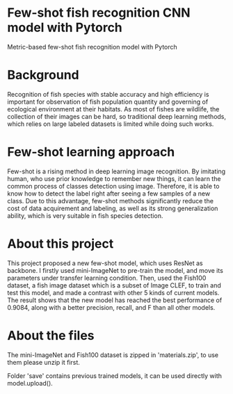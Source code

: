 # Few-shot fish recognition CNN model with Pytorch
Metric-based few-shot fish recognition model with Pytorch

# Background
Recognition of fish species with stable accuracy and high efficiency is important for observation of fish population quantity and governing of ecological environment at their habitats. As most of fishes are wildlife, the collection of their images can be hard, so traditional deep learning methods, which relies on large labeled datasets is limited while doing such works. 

# Few-shot learning approach
Few-shot is a rising method in deep learning image recognition. By imitating human, who use prior knowledge to remember new things, it can learn the common process of classes detection using image. Therefore, it is able to know how to detect the label right after seeing a few samples of a new class. Due to this advantage, few-shot methods significantly reduce the cost of data acquirement and labeling, as well as its strong generalization ability, which is very suitable in fish species detection.

# About this project
This project proposed a new few-shot model, which uses ResNet as backbone. I firstly used mini-ImageNet to pre-train the model, and move its parameters under transfer learning condition. Then, used the Fish100 dataset, a fish image dataset which is a subset of Image CLEF, to train and test this model, and made a contrast with other 5 kinds of current models. The result shows that the new model has reached the best performance of 0.9084, along with a better precision, recall, and F than all other models.

# About the files
The mini-ImageNet and Fish100 dataset is zipped in 'materials.zip', to use them please unzip it first.

Folder 'save' contains previous trained models, it can be used directly with model.upload().
